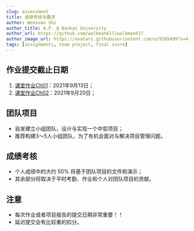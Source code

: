 ```yaml
---
slug: assessment
title: 成绩考核与要求
author: Wenxuan Shi
author_title: A.P. @ Nankai University
author_url: https://github.com/walkman617/walkman617
author_image_url: https://avatars.githubusercontent.com/u/9105499?v=4
tags: [assignments, team project, final score]
---
```


## 作业提交截止日期
1. [课堂作业Ch01](/blog/ponder1.4)：2021年9月13日；
2. [课堂作业Ch02](/blog/ponder2.4)：2021年9月20日；

## 团队项目
- 自发建立小组团队，设计与实现一个中型项目；
- 推荐构建3～5人小组团队，为了有机会面对与解决项目管理问题。

## 成绩考核
- 个人成绩中的大约 50% 将基于团队项目的文件和演示；
- 其余部分将取决于平时考勤、作业和个人对团队项目的贡献。

## 注意
- 每次作业或者项目报告的提交日期非常重要！！
- 延迟提交会有比较重的扣分。
